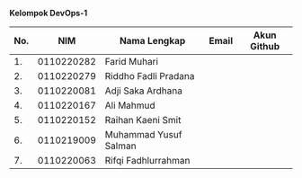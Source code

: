 **Kelompok DevOps-1**

| **No.** | **NIM**    | **Nama Lengkap**      | **Email** | **Akun Github** |
|---------|------------|-----------------------|-----------|-----------------|
| 1.      | 0110220282 | Farid Muhari          |           |                 |
| 2.      | 0110220279 | Riddho Fadli Pradana  |           |                 |
| 3.      | 0110220081 | Adji Saka Ardhana     |           |                 |
| 4.      | 0110220167 | Ali Mahmud            |           |                 |
| 5.      | 0110220152 | Raihan Kaeni Smit     |           |                 |
| 6.      | 0110219009 | Muhammad Yusuf Salman |           |                 |
| 7.      | 0110220063 | Rifqi Fadhlurrahman   |           |                 |
